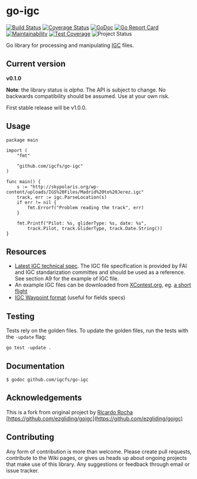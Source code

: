 # go-igc

[![Build Status](https://travis-ci.org/igcfs/go-igc.svg?branch=master)](http://travis-ci.org/igcfs/go-igc)
[![Coverage Status](https://coveralls.io/repos/github/igcfs/go-igc/badge.svg?branch=master)](https://coveralls.io/github/igcfs/go-igc?branch=master) 
[![GoDoc](https://godoc.org/github.com/igcfs/go-igc?status.png)](https://godoc.org/github.com/igcfs/go-igc) [![Go Report Card](https://goreportcard.com/badge/github.com/igcfs/go-igc)](https://goreportcard.com/report/github.com/igcfs/go-igc)
[![Maintainability](https://api.codeclimate.com/v1/badges/ea02bf3c04e959e3cbe5/maintainability)](https://codeclimate.com/github/marni/goigc/maintainability) 
[![Test Coverage](https://api.codeclimate.com/v1/badges/ea02bf3c04e959e3cbe5/test_coverage)](https://codeclimate.com/github/igcfs/go-igc/test_coverage)
![Project Status](http://img.shields.io/badge/status-alpha-red.svg)


Go library for processing and manipulating [IGC](https://www.fai.org/sites/default/files/documents/igc_fr_spec_with_al4a_2016-4-10.pdf) 
files.


## Current version

**v0.1.0**

**Note**: the library status is *alpha*. The API is subject to 
change. No backwards compatibility should be assumed. Use at your own risk.

First stable release will be v1.0.0.

## Usage

```
package main

import (
	"fmt"

	"github.com/igcfs/go-igc"
)

func main() {
    s := "http://skypolaris.org/wp-content/uploads/IGS%20Files/Madrid%20to%20Jerez.igc"
    track, err := igc.ParseLocation(s)
    if err != nil {
        fmt.Errorf("Problem reading the track", err)
    }

    fmt.Printf("Pilot: %s, gliderType: %s, date: %s", 
        track.Pilot, track.GliderType, track.Date.String())
}
```


## Resources
    
* [Latest IGC technical spec](https://www.fai.org/sites/default/files/documents/igc_fr_spec_with_al4a_2016-4-10.pdf). 
The IGC file specification is provided by FAI and IGC standarization committes and 
should be used as a reference. See section A9 for the example of IGC file.
* An example IGC files can be downloaded from [XContest.org](http://xcontest.org), eg. [a short flight](https://www.xcontest.org/track.php?t=1533585909.37.igc)
* [IGC Waypoint format](https://www.fai.org/sites/default/files/documents/wpformat.pdf) (useful for fields specs)



## Testing

Tests rely on the golden files. To update the golden files, run the tests with the `-update` flag:
```
go test -update .
```

## Documentation

    $ godoc github.com/igcfs/go-igc


## Acknowledgements

This is a fork from original project by [Ricardo Rocha](https://github.com/rochaporto) 
[https://github.com/ezgliding/goigc](https://github.com/ezgliding/goigc)



## Contributing

Any form of contribution is more than welcome. Please create pull requests, contribute to the Wiki pages, or gives us heads up about ongoing projects that make use of this library. Any suggestions or feedback through email or issue tracker.